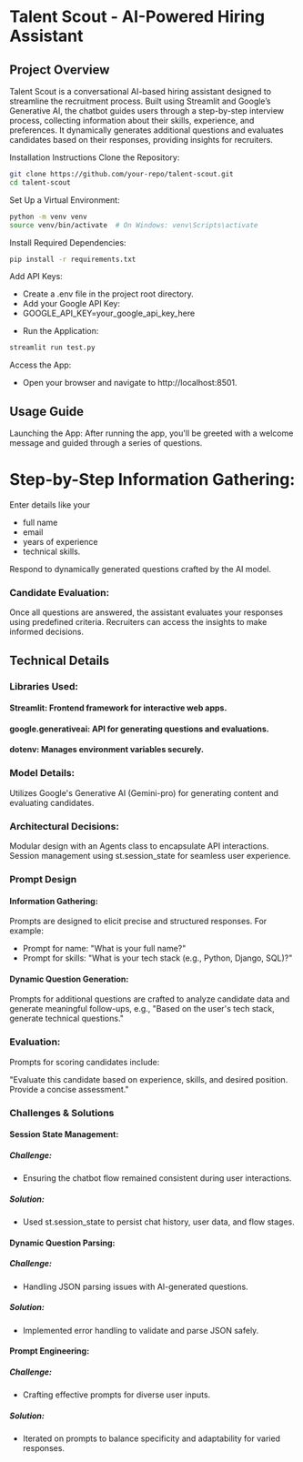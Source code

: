 # Talent Scout - AI-Powered Hiring Assistant
## Project Overview
Talent Scout is a conversational AI-based hiring assistant designed to streamline the recruitment process. Built using Streamlit and Google’s Generative AI, the chatbot guides users through a step-by-step interview process, collecting information about their skills, experience, and preferences. It dynamically generates additional questions and evaluates candidates based on their responses, providing insights for recruiters.

Installation Instructions
Clone the Repository:

```bash
git clone https://github.com/your-repo/talent-scout.git
cd talent-scout
```
Set Up a Virtual Environment:

```bash
python -m venv venv
source venv/bin/activate  # On Windows: venv\Scripts\activate
```
Install Required Dependencies:

```bash
pip install -r requirements.txt
```
Add API Keys:

- Create a .env file in the project root directory.
- Add your Google API Key:
- GOOGLE_API_KEY=your_google_api_key_here
* Run the Application:

```bash
streamlit run test.py
```
Access the App:

- Open your browser and navigate to http://localhost:8501.


## Usage Guide
Launching the App:
After running the app, you'll be greeted with a welcome message and guided through a series of questions.

# Step-by-Step Information Gathering:

Enter details like your 
- full name
- email
- years of experience
- technical skills.

Respond to dynamically generated questions crafted by the AI model.

### Candidate Evaluation:

Once all questions are answered, the assistant evaluates your responses using predefined criteria.
Recruiters can access the insights to make informed decisions.
## Technical Details
### Libraries Used:

#### Streamlit: Frontend framework for interactive web apps.
#### google.generativeai: API for generating questions and evaluations.
#### dotenv: Manages environment variables securely.
### Model Details:

Utilizes Google's Generative AI (Gemini-pro) for generating content and evaluating candidates.
### Architectural Decisions:

Modular design with an Agents class to encapsulate API interactions.
Session management using st.session_state for seamless user experience.
### Prompt Design
#### Information Gathering:
Prompts are designed to elicit precise and structured responses. For example:

- Prompt for name: "What is your full name?"
- Prompt for skills: "What is your tech stack (e.g., Python, Django, SQL)?"
#### Dynamic Question Generation:
Prompts for additional questions are crafted to analyze candidate data and generate meaningful follow-ups, e.g., "Based on the user's tech stack, generate technical questions."

### Evaluation:
Prompts for scoring candidates include:

"Evaluate this candidate based on experience, skills, and desired position. Provide a concise assessment."
### Challenges & Solutions
#### Session State Management:

##### Challenge: 
- Ensuring the chatbot flow remained consistent during user interactions.
##### Solution: 
- Used st.session_state to persist chat history, user data, and flow stages.
#### Dynamic Question Parsing:

##### Challenge: 
- Handling JSON parsing issues with AI-generated questions.
##### Solution: 
- Implemented error handling to validate and parse JSON safely.
#### Prompt Engineering:

##### Challenge: 
- Crafting effective prompts for diverse user inputs.
##### Solution: 
- Iterated on prompts to balance specificity and adaptability for varied responses.
